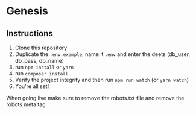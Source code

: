 # Genesis

## Instructions
1. Clone this repository
2. Duplicate the `.env.example`, name it `.env` and enter the deets (db_user, db_pass, db_name)
3. run `npm install` or `yarn`
4. run `composer install`
5. Verify the project integrity and then run `npm run watch` (or `yarn watch`)
6. You're all set!

When going live make sure to remove the robots.txt file and remove the robots meta tag

